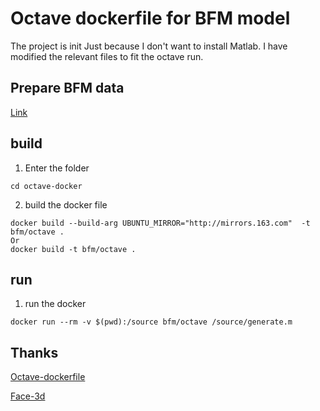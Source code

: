 # Octave dockerfile for BFM model

The project is init Just because I don't want to install Matlab. I have modified the relevant files to fit the octave run.

## Prepare BFM data

[Link](https://github.com/LucienXian/octave_run_BFM_docker/blob/master/runBFM/readme.md)

## build

1. Enter the folder

```shell
cd octave-docker
```

2. build the docker file

```shell
docker build --build-arg UBUNTU_MIRROR="http://mirrors.163.com"  -t bfm/octave .
Or
docker build -t bfm/octave .
```

## run

1. run the docker 

```shell
docker run --rm -v $(pwd):/source bfm/octave /source/generate.m
```

## Thanks

[Octave-dockerfile](<https://github.com/openmicroscopy/octave-docker>)

[Face-3d](<https://github.com/YadiraF/face3d>)